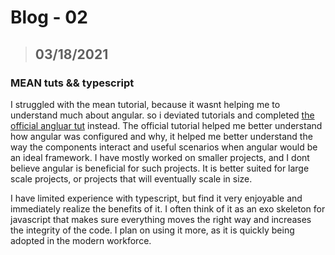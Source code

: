 # Blog - 02
> ## 03/18/2021
### MEAN tuts && typescript

I struggled with the mean tutorial, because it wasnt helping me to understand much about angular. so i deviated tutorials and completed [the official angluar tut](https://angular.io/tutorial) instead. The official tutorial helped me better understand how angular was configured and why, it helped me better understand the way the components interact and useful scenarios when angular would be an ideal framework. I have mostly worked on smaller projects, and I dont believe angular is beneficial for such projects. It is better suited for large scale projects, or projects that will eventually scale in size.

I have limited experience with typescript, but find it very enjoyable and immediately realize the benefits of it. I often think of it as an exo skeleton for javascript that makes sure everything moves the right way and increases the integrity of the code. I plan on using it more, as it is quickly being adopted in the modern workforce.
